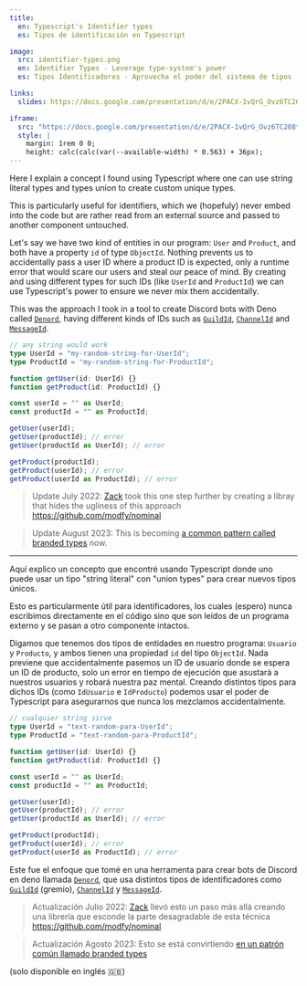 ```yaml
---
title:
  en: Typescript's Identifier types
  es: Tipos de identificación en Typescript

image:
  src: identifier-types.png
  en: Identifier Types - Leverage type-system's power
  es: Tipos Identificadores - Aprovecha el poder del sistema de tipos

links:
  slides: https://docs.google.com/presentation/d/e/2PACX-1vQrG_Ovz6TC208tg8wzBY-EhnQ6b2MJfVb-RMFDxJf7eEwNpYzMBDqeMBMrzKF420gcOuE1nHTg6AV9/pub

iframe:
  src: "https://docs.google.com/presentation/d/e/2PACX-1vQrG_Ovz6TC208tg8wzBY-EhnQ6b2MJfVb-RMFDxJf7eEwNpYzMBDqeMBMrzKF420gcOuE1nHTg6AV9/embed?start=true&loop=true&delayms=3000"
  style: |
    margin: 1rem 0 0;
    height: calc(calc(var(--available-width) * 0.563) + 36px);
---
```


Here I explain a concept I found using Typescript where one can use string literal types and types union to create custom unique types.

This is particularly useful for identifiers, which we (hopefuly) never embed into the code but are rather read from an external source and passed to another component untouched.

Let's say we have two kind of entities in our program: `User` and `Product`, and both have a property `id` of type `ObjectId`. Nothing prevents us to accidentally pass a user ID where a product ID is expected, only a runtime error that would scare our users and steal our peace of mind. By creating and using different types for such IDs (like `UserId` and `ProductId`) we can use Typescript's power to ensure we never mix them accidentally.

This was the approach I took in a tool to create Discord bots with Deno called [`Denord`][1], having different kinds of IDs such as [`GuildId`][2], [`ChannelId`][3] and [`MessageId`][4].

```ts
// any string would work
type UserId = "my-random-string-for-UserId";
type ProductId = "my-random-string-for-ProductId";

function getUser(id: UserId) {}
function getProduct(id: ProductId) {}

const userId = "" as UserId;
const productId = "" as ProductId;

getUser(userId);
getUser(productId); // error
getUser(productId as UserId); // error

getProduct(productId);
getProduct(userId); // error
getProduct(userId as ProductId); // error
```

> Update July 2022: [Zack](https://zackoverflow.dev/) took this one step further by creating a libray that hides the ugliness of this approach https://github.com/modfy/nominal

> Update August 2023: This is becoming [a common pattern called branded types](https://typescript.tv/best-practices/improve-your-type-safety-with-branded-types/) now.

---

Aquí explico un concepto que encontré usando Typescript donde uno puede usar un tipo "string literal" con "union types" para crear nuevos tipos únicos.

Esto es particularmente útil para identificadores, los cuales (espero) nunca escribimos directamente en el código sino que son leídos de un programa externo y se pasan a otro componente intactos.

Digamos que tenemos dos tipos de entidades en nuestro programa: `Usuario` y `Producto`, y ambos tienen una propiedad `id` del tipo `ObjectId`. Nada previene que accidentalmente pasemos un ID de usuario donde se espera un ID de producto, solo un error en tiempo de ejecución que asustará a nuestros usuarios y robará nuestra paz mental. Creando distintos tipos para dichos IDs (como `IdUsuario` e `IdProducto`) podemos usar el poder de Typescript para asegurarnos que nunca los mezclamos accidentalmente.

```ts
// cualquier string sirve
type UserId = "text-random-para-UserId";
type ProductId = "text-random-para-ProductId";

function getUser(id: UserId) {}
function getProduct(id: ProductId) {}

const userId = "" as UserId;
const productId = "" as ProductId;

getUser(userId);
getUser(productId); // error
getUser(productId as UserId); // error

getProduct(productId);
getProduct(userId); // error
getProduct(userId as ProductId); // error
```

Este fue el enfoque que tomé en una herramenta para crear bots de Discord en deno llamada [`Denord`][1], que usa distintos tipos de identificadores como [`GuildId`][2] (gremio), [`ChannelId`][3] y [`MessageId`][4].

> Actualización Julio 2022: [Zack](https://zackoverflow.dev/) llevó esto un paso más allá creando una librería que esconde la parte desagradable de esta técnica https://github.com/modfy/nominal

> Actualización Agosto 2023: Esto se está convirtiendo [en un patrón común llamado branded types](https://typescript.tv/best-practices/improve-your-type-safety-with-branded-types/)

(solo disponible en inglés 🇬🇧)

[1]: https://github.com/amatiasq/deno/tree/master/denord
[2]: https://github.com/amatiasq/deno/blob/master/denord/internals/endpoint-urls.ts#L74-L135
[3]: https://github.com/amatiasq/deno/blob/bd5a49105569f3996a3c76e3dc09e3305cdeb150/denord/DiscordClient.ts#L45
[4]: https://github.com/amatiasq/deno/blob/bd5a49105569f3996a3c76e3dc09e3305cdeb150/denord/structure/Message.ts#L47-L53
